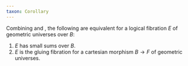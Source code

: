 ```yaml
---
taxon: Corollary
---
```


Combining [](frct-003C) and [](frct-003D), the following are equivalent for a logical fibration $E$ of geometric universes over $B$:

1. $E$ has small sums over $B$.
2. $E$ is the gluing fibration for a cartesian morphism $B \to F$ of geometric universes.
